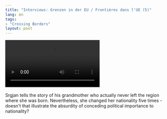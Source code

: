 ```yaml
---
title: "Interviews: Grenzen in der EU / Frontières dans l'UE (5)"
lang: en
tags:
- "Crossing Borders"
layout: post
---
```

<video controls>
  <source src="{{ site.url }}/assets/interviews/video1.webm" type="video/webm">
  <source src="{{ site.url }}/assets/interviews/video1.mp4" type="video/mp4">
  I'm sorry. Your browser doesn't support HTML5 video in WebM with VP8 or MP4 with H.264.
</video>
&nbsp;

Srgjan tells the story of his grandmother who actually never left the region where she was born. Nevertheless, she changed her nationality five times - doesn't that illustrate the absurdity of conceding political importance to nationality?

